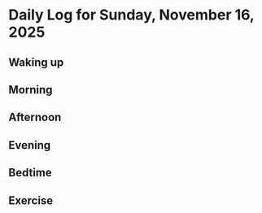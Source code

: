 # Daily Log for Sunday, November 16, 2025

## Waking up

## Morning

## Afternoon

## Evening

## Bedtime

## Exercise
